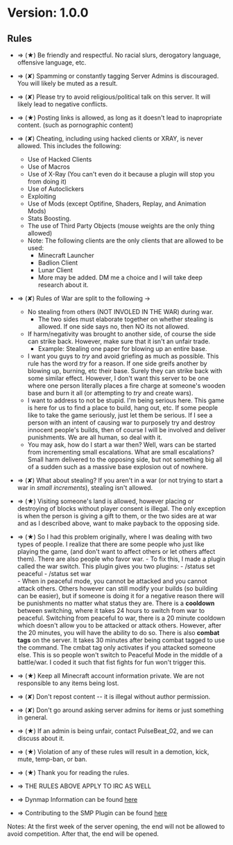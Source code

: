 # Version: 1.0.0
## Rules

- => (★) Be friendly and respectful. No racial slurs, derogatory language, offensive language, etc.

- => (✘) Spamming or constantly tagging Server Admins is discouraged. You will likely be muted as a result.

- => (✘) Please try to avoid religious/political talk on this server. It will likely lead to negative conflicts.

- => (★) Posting links is allowed, as long as it doesn't lead to inapropriate content. (such as pornographic content)

- => (✘) Cheating, including using hacked clients or XRAY, is never allowed. This includes the following: 
	- Use of Hacked Clients
	- Use of Macros
	- Use of X-Ray (You can't even do it because a plugin will stop you from doing it)
	- Use of Autoclickers
	- Exploiting
	- Use of Mods (except Optifine, Shaders, Replay, and Animation Mods)
	- Stats Boosting.
	- The use of Third Party Objects (mouse weights are the only thing allowed)
	- Note: The following clients are the only clients that are allowed to be used:
        - Minecraft Launcher
        - Badlion Client
        - Lunar Client
        - More may be added. DM me a choice and I will take deep research about it.

- => (✘) Rules of War are split to the following ->
     - No stealing from others (NOT INVOLED IN THE WAR) during war.
         - The two sides must elaborate together on whether stealing is allowed. If one side says no, then NO its not allowed.
     - If harm/negativity was brought to another side, of course the side can strike back. However, make sure that it isn't an unfair trade.
         - Example: Stealing one paper for blowing up an entire base.
     - I want you guys to *try* and avoid griefing as much as possible. This rule has the word *try* for a reason. If one side greifs another by blowing
       up, burning, etc their base. Surely they can strike back with some similar effect. However, I don't want this server to be one where one person literally
       places a fire charge at someone's wooden base and burn it all (or attempting to *try* and create wars).
     - I want to address to not be stupid. I'm being serious here. This game is here for us to find a place to build, hang out, etc. If some people
       like to take the game seriously, just let them be serious. If I see a person with an intent of causing war to purposely try and destroy innocent people's
       builds, then of course I will be involved and deliver punishments. We are all human, so deal with it.
     - You may ask, how do I start a war then? Well, wars can be started from incrementing small escalations. What are small escalations? Small harm delivered
       to the opposing side, but not something big all of a sudden such as a massive base explosion out of nowhere.
       
- => (✘) What about stealing? If you aren't in a war (or not trying to start a war in *small increments*), stealing isn't allowed. 

- => (★) Visiting someone's land is allowed, however placing or destroying of blocks without player consent is illegal. The only exception
        is when the person is giving a gift to them, or the two sides are at war and as I described above, want to make payback to the opposing side.

- => (★) So I had this problem originally, where I was dealing with two types of people. I realize that there are some people who just like playing the game, (and
don't want to affect others or let others affect them). There are also people who favor war. 
      - To fix this, I made a plugin called the war switch. This plugin gives you two plugins:
      - /status set peaceful
      - /status set war    
      - When in peaceful mode, you cannot be attacked and you cannot attack others. Others however can still modify your builds (so building can be easier), but if
      someone is doing it for a negative reason there will be punishments no matter what status they are. There is a **cooldown** between switching, where it takes
      24 hours to switch from war to peaceful. Switching from peaceful to war, there is a 20 minute cooldown which doesn't allow you to be attacked or attack others.
      However, after the 20 minutes, you will have the ability to do so. There is also **combat tags** on the server. It takes 30 minutes after being combat tagged to 
      use the command. The cmbat tag only activates if you attacked someone else. This is so people won't switch to Peaceful Mode in the middle of a battle/war.
      I coded it such that fist fights for fun won't trigger this. 

- => (★) Keep all Minecraft account information private. We are not responsible to any items being lost.

- => (✘) Don't repost content -- it is illegal without author permission.

- => (✘) Don't go around asking server admins for items or just something in general.

- => (★) If an admin is being unfair, contact PulseBeat_02, and we can discuss about it.

- => (★) Violation of any of these rules will result in a demotion, kick, mute, temp-ban, or ban.

- => (★) Thank you for reading the rules.

- => THE RULES ABOVE APPLY TO IRC AS WELL

- => Dynmap Information can be found [here](https://github.com/PulseBeat02/SMP-Rules/blob/main/DYNMAP.md)

- => Contributing to the SMP Plugin can be found [here](https://github.com/PulseBeat02/SMP-Rules/tree/main)

Notes: At the first week of the server opening, the end will not be allowed to avoid competition. After that, the end will be opened.
